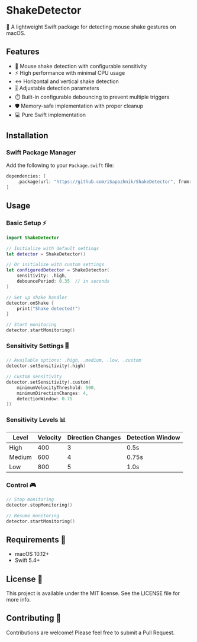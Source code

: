# ShakeDetector

🌋 A lightweight Swift package for detecting mouse shake gestures on macOS.

## Features
- 🎯 Mouse shake detection with configurable sensitivity
- ⚡️ High performance with minimal CPU usage
- ↔️ Horizontal and vertical shake detection
- 🎚️ Adjustable detection parameters
- ⏱️ Built-in configurable debouncing to prevent multiple triggers
- 🛡️ Memory-safe implementation with proper cleanup
- 💻 Pure Swift implementation

## Installation

### Swift Package Manager

Add the following to your `Package.swift` file:
```swift
dependencies: [
    .package(url: "https://github.com/iSapozhnik/ShakeDetector", from: "1.0.0")
]
```

## Usage

### Basic Setup ⚡️
```swift
import ShakeDetector

// Initialize with default settings
let detector = ShakeDetector()

// Or initialize with custom settings
let configuredDetector = ShakeDetector(
    sensitivity: .high,
    debouncePeriod: 0.35  // in seconds
)

// Set up shake handler
detector.onShake {
    print("Shake detected!")
}

// Start monitoring
detector.startMonitoring()
```

### Sensitivity Settings 🎚️
```swift
// Available options: .high, .medium, .low, .custom
detector.setSensitivity(.high)

// Custom sensitivity
detector.setSensitivity(.custom(
    minimumVelocityThreshold: 500,
    minimumDirectionChanges: 4,
    detectionWindow: 0.75
))
```

### Sensitivity Levels 📊

| Level  | Velocity | Direction Changes | Detection Window |
|--------|----------|------------------|------------------|
| High   | 400      | 3                | 0.5s            |
| Medium | 600      | 4                | 0.75s           |
| Low    | 800      | 5                | 1.0s            |

### Control 🎮
```swift
// Stop monitoring
detector.stopMonitoring()

// Resume monitoring
detector.startMonitoring()
```

## Requirements 🔧
- macOS 10.12+
- Swift 5.4+

## License 📝

This project is available under the MIT license. See the LICENSE file for more info.

## Contributing 🤝

Contributions are welcome! Please feel free to submit a Pull Request.
